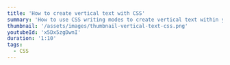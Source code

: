 ```yaml
---
title: 'How to create vertical text with CSS'
summary: 'How to use CSS writing modes to create vertical text within your websites.'
thumbnail: '/assets/images/thumbnail-vertical-text-css.png'
youtubeId: 'x5Dx5zgDwnI'
duration: '1:10'
tags:
  - CSS
---
```

